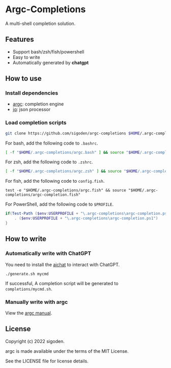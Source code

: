 # Argc-Completions

A multi-shell completion solution.

## Features

- Support bash/zsh/fish/powershell
- Easy to write
- Automatically generated by **chatgpt**

## How to use

### Install dependencies

- [argc](https://github.com/sigoden/argc): completion engine
- [jq](https://github.com/stedolan/jq): json processor

### Load completion scripts

```sh
git clone https://github.com/sigoden/argc-completions $HOME/.argc-completions
```

For bash, add the following code to `.bashrc`.
```sh
[ -f "$HOME/.argc-completions/argc.bash" ] && source "$HOME/.argc-completions/argc-completion.bash" 
```

For zsh, add the following code to `.zshrc`.
```sh
[ -f "$HOME/.argc-completions/argc.zsh" ] && source "$HOME/.argc-completions/argc-completion.zsh" 
```

For fish, add the following code to `config.fish`.
```fish
test -e "$HOME/.argc-completions/argc.fish" && source "$HOME/.argc-completions/argc-completion.fish" 
```

For PowerShell, add the following code to `$PROFILE`.

```ps1
if(Test-Path ($env:USERPROFILE + "\.argc-completions\argc-completion.ps1")) {
    . ($env:USERPROFILE + "\.argc-completions\argc-completion.ps1")
}
```

## How to write

### Automatically write with ChatGPT

You need to install the [aichat](https://github.com/sigoden/aichat) to interact with ChatGPT.

```
./generate.sh mycmd
```

If successful, A completion script will be generated to `completions/mycmd.sh`.

### Manually write with argc

View the [argc manual](https://github.com/sigoden/argc#comment-tags).

## License

Copyright (c) 2022 sigoden.

argc is made available under the terms of the MIT License. 

See the LICENSE file for license details.